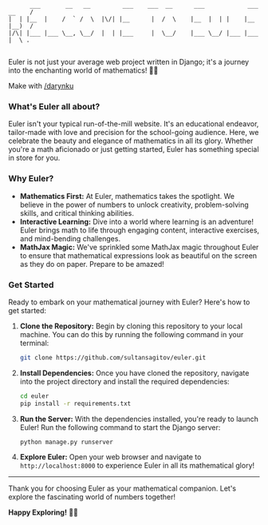 ```
      ___       __   __         ___    ___  __      ___            ___  __    /
|  | |__  |    /  ` /  \  |\/| |__      |  /  \    |__  |  | |    |__  |__)  / 
|/\| |___ |___ \__, \__/  |  | |___     |  \__/    |___ \__/ |___ |___ |  \ .  
                                                                               
```

Euler is not just your average web project written in Django; it's a journey into the enchanting world of mathematics! 🧮✨

Make with [/darynku](https://github.com/darynku)

### What's Euler all about?

Euler isn't your typical run-of-the-mill website. It's an educational endeavor, tailor-made with love and precision for the school-going audience. Here, we celebrate the beauty and elegance of mathematics in all its glory. Whether you're a math aficionado or just getting started, Euler has something special in store for you.

### Why Euler?

- **Mathematics First:** At Euler, mathematics takes the spotlight. We believe in the power of numbers to unlock creativity, problem-solving skills, and critical thinking abilities.
- **Interactive Learning:** Dive into a world where learning is an adventure! Euler brings math to life through engaging content, interactive exercises, and mind-bending challenges.
- **MathJax Magic:** We've sprinkled some MathJax magic throughout Euler to ensure that mathematical expressions look as beautiful on the screen as they do on paper. Prepare to be amazed!

### Get Started

Ready to embark on your mathematical journey with Euler? Here's how to get started:

1. **Clone the Repository:** Begin by cloning this repository to your local machine. You can do this by running the following command in your terminal:

    ```bash
    git clone https://github.com/sultansagitov/euler.git
    ```

2. **Install Dependencies:** Once you have cloned the repository, navigate into the project directory and install the required dependencies:

    ```bash
    cd euler
    pip install -r requirements.txt
    ```

3. **Run the Server:** With the dependencies installed, you're ready to launch Euler! Run the following command to start the Django server:

    ```bash
    python manage.py runserver
    ```

4. **Explore Euler:** Open your web browser and navigate to `http://localhost:8000` to experience Euler in all its mathematical glory!


---

Thank you for choosing Euler as your mathematical companion. Let's explore the fascinating world of numbers together!

**Happy Exploring!** 🚀🔢
